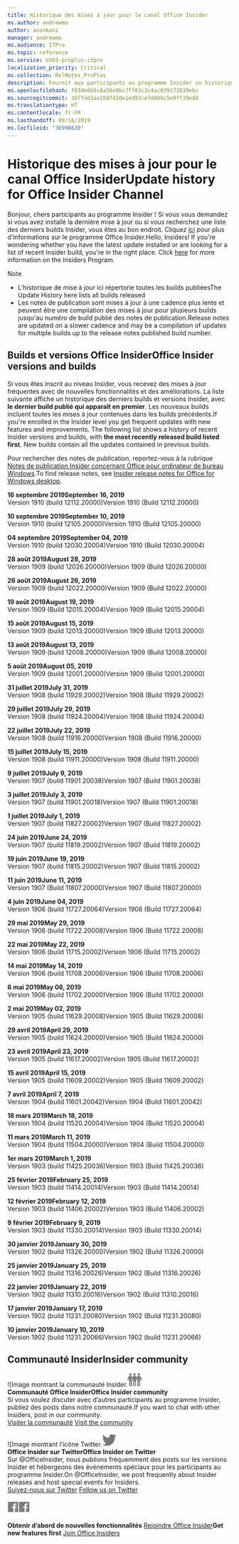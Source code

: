 ```yaml
---
title: Historique des mises à jour pour le canal Office Insider
ms.author: andrewmo
author: anankani
manager: andrewmo
ms.audience: ITPro
ms.topic: reference
ms.service: o365-proplus-itpro
localization_priority: Critical
ms.collection: RelNotes_ProPlus
description: Fournit aux participants au programme Insider un historique des mises à jour pour les versions Canal mensuel Insider Fast pour ordinateur de bureau Windows
ms.openlocfilehash: f83de6b5c8a56e0bc7ff83c3c4ac039171839ebc
ms.sourcegitcommit: 387fdd3ae168f420e1ed93ce7d486c5e0ff39e88
ms.translationtype: HT
ms.contentlocale: fr-FR
ms.lasthandoff: 09/16/2019
ms.locfileid: "36998630"
---
```

# <a name="update-history-for-office-insider-channel"></a><span data-ttu-id="3a6de-103">Historique des mises à jour pour le canal Office Insider</span><span class="sxs-lookup"><span data-stu-id="3a6de-103">Update history for Office Insider Channel</span></span>

<span data-ttu-id="3a6de-p101">Bonjour, chers participants au programme Insider ! Si vous vous demandez si vous avez installé la dernière mise à jour ou si vous recherchez une liste des derniers builds Insider, vous êtes au bon endroit. Cliquez [ici](https://insider.office.com/) pour plus d’informations sur le programme Office Insider.</span><span class="sxs-lookup"><span data-stu-id="3a6de-p101">Hello, Insiders! If you're wondering whether you have the latest update installed or are looking for a list of recent Insider build, you're in the right place. Click [here](https://insider.office.com/) for more information on the Insiders Program.</span></span>

> [!NOTE]
> - <span data-ttu-id="3a6de-107">L’historique de mise à jour ici répertorie toutes les builds publiées</span><span class="sxs-lookup"><span data-stu-id="3a6de-107">The Update History here lists all builds released</span></span>
> - <span data-ttu-id="3a6de-108">Les notes de publication sont mises à jour à une cadence plus lente et peuvent être une compilation des mises à jour pour plusieurs builds jusqu'au numéro de build publié des notes de publication.</span><span class="sxs-lookup"><span data-stu-id="3a6de-108">Release notes are updated on a slower cadence and may be a compilation of updates for multiple builds up to the release notes published build number.</span></span>

## <a name="office-insider-versions-and-builds"></a><span data-ttu-id="3a6de-109">Builds et versions Office Insider</span><span class="sxs-lookup"><span data-stu-id="3a6de-109">Office Insider versions and builds</span></span>

<span data-ttu-id="3a6de-p102">Si vous êtes inscrit au niveau Insider, vous recevez des mises à jour fréquentes avec de nouvelles fonctionnalités et des améliorations. La liste suivante affiche un historique des derniers builds et versions Insider, avec **le dernier build publié qui apparaît en premier**. Les nouveaux builds incluent toutes les mises à jour contenues dans les builds précédents.</span><span class="sxs-lookup"><span data-stu-id="3a6de-p102">If you're enrolled in the Insider level you get frequent updates with new features and improvements. The following list shows a history of recent Insider versions and builds, with **the most recently released build listed first**. New builds contain all the updates contained in previous builds.</span></span> 

<span data-ttu-id="3a6de-113">Pour rechercher des notes de publication, reportez-vous à la rubrique [Notes de publication Insider concernant Office pour ordinateur de bureau Windows](https://docs.microsoft.com/fr-FR/OfficeUpdates/release-notes-office-insider).</span><span class="sxs-lookup"><span data-stu-id="3a6de-113">To find release notes, see [Insider release notes for Office for Windows desktop](https://docs.microsoft.com/fr-FR/OfficeUpdates/release-notes-office-insider).</span></span>

[//]: # (NE PAS SUPPRIMER)

<span data-ttu-id="3a6de-115">**16 septembre 2019**</span><span class="sxs-lookup"><span data-stu-id="3a6de-115">**September 16, 2019**</span></span><br/>
<span data-ttu-id="3a6de-116">Version 1910 (build 12112.20000)</span><span class="sxs-lookup"><span data-stu-id="3a6de-116">Version 1910 (Build 12112.20000)</span></span><br/>

<span data-ttu-id="3a6de-117">**10 septembre 2019**</span><span class="sxs-lookup"><span data-stu-id="3a6de-117">**September 10, 2019**</span></span><br/>
<span data-ttu-id="3a6de-118">Version 1910 (build 12105.20000)</span><span class="sxs-lookup"><span data-stu-id="3a6de-118">Version 1910 (Build 12105.20000)</span></span><br/>

<span data-ttu-id="3a6de-119">**04 septembre 2019**</span><span class="sxs-lookup"><span data-stu-id="3a6de-119">**September 04, 2019**</span></span><br/>
<span data-ttu-id="3a6de-120">Version 1910 (build 12030.20004)</span><span class="sxs-lookup"><span data-stu-id="3a6de-120">Version 1910 (Build 12030.20004)</span></span><br/>

<span data-ttu-id="3a6de-121">**28 août 2019**</span><span class="sxs-lookup"><span data-stu-id="3a6de-121">**August 28, 2019**</span></span><br/>
<span data-ttu-id="3a6de-122">Version 1909 (build 12026.20000)</span><span class="sxs-lookup"><span data-stu-id="3a6de-122">Version 1909 (Build 12026.20000)</span></span><br/>

<span data-ttu-id="3a6de-123">**26 août 2019**</span><span class="sxs-lookup"><span data-stu-id="3a6de-123">**August 26, 2019**</span></span><br/>
<span data-ttu-id="3a6de-124">Version 1909 (build 12022.20000)</span><span class="sxs-lookup"><span data-stu-id="3a6de-124">Version 1909 (Build 12022.20000)</span></span><br/>

<span data-ttu-id="3a6de-125">**19 août 2019**</span><span class="sxs-lookup"><span data-stu-id="3a6de-125">**August 19, 2019**</span></span><br/>
<span data-ttu-id="3a6de-126">Version 1909 (Build 12015.20004)</span><span class="sxs-lookup"><span data-stu-id="3a6de-126">Version 1909 (Build 12015.20004)</span></span><br/>

<span data-ttu-id="3a6de-127">**15 août 2019**</span><span class="sxs-lookup"><span data-stu-id="3a6de-127">**August 15, 2019**</span></span><br/>
<span data-ttu-id="3a6de-128">Version 1909 (build 12013.20000)</span><span class="sxs-lookup"><span data-stu-id="3a6de-128">Version 1909 (Build 12013.20000)</span></span><br/>

<span data-ttu-id="3a6de-129">**13 août 2019**</span><span class="sxs-lookup"><span data-stu-id="3a6de-129">**August 13, 2019**</span></span><br/>
<span data-ttu-id="3a6de-130">Version 1909 (build 12008.20000)</span><span class="sxs-lookup"><span data-stu-id="3a6de-130">Version 1909 (Build 12008.20000)</span></span><br/>

<span data-ttu-id="3a6de-131">**5 août 2019**</span><span class="sxs-lookup"><span data-stu-id="3a6de-131">**August 05, 2019**</span></span><br/>
<span data-ttu-id="3a6de-132">Version 1909 (build 12001.20000)</span><span class="sxs-lookup"><span data-stu-id="3a6de-132">Version 1909 (Build 12001.20000)</span></span><br/>

<span data-ttu-id="3a6de-133">**31 juillet 2019**</span><span class="sxs-lookup"><span data-stu-id="3a6de-133">**July 31, 2019**</span></span><br/>
<span data-ttu-id="3a6de-134">Version 1908 (build 11929.20002)</span><span class="sxs-lookup"><span data-stu-id="3a6de-134">Version 1908 (Build 11929.20002)</span></span><br/>

<span data-ttu-id="3a6de-135">**29 juillet 2019**</span><span class="sxs-lookup"><span data-stu-id="3a6de-135">**July 29, 2019**</span></span><br/>
<span data-ttu-id="3a6de-136">Version 1908 (build 11924.20004)</span><span class="sxs-lookup"><span data-stu-id="3a6de-136">Version 1908 (Build 11924.20004)</span></span><br/>

<span data-ttu-id="3a6de-137">**22 juillet 2019**</span><span class="sxs-lookup"><span data-stu-id="3a6de-137">**July 22, 2019**</span></span><br/>
<span data-ttu-id="3a6de-138">Version 1908 (build 11916.20000)</span><span class="sxs-lookup"><span data-stu-id="3a6de-138">Version 1908 (Build 11916.20000)</span></span><br/>

<span data-ttu-id="3a6de-139">**15 juillet 2019**</span><span class="sxs-lookup"><span data-stu-id="3a6de-139">**July 15, 2019**</span></span><br/>
<span data-ttu-id="3a6de-140">Version 1908 (build 11911.20000)</span><span class="sxs-lookup"><span data-stu-id="3a6de-140">Version 1908 (Build 11911.20000)</span></span><br/>

<span data-ttu-id="3a6de-141">**9 juillet 2019**</span><span class="sxs-lookup"><span data-stu-id="3a6de-141">**July 9, 2019**</span></span><br/>
<span data-ttu-id="3a6de-142">Version 1907 (build 11901.20038)</span><span class="sxs-lookup"><span data-stu-id="3a6de-142">Version 1907 (Build 11901.20038)</span></span><br/>

<span data-ttu-id="3a6de-143">**3 juillet 2019**</span><span class="sxs-lookup"><span data-stu-id="3a6de-143">**July 3, 2019**</span></span><br/>
<span data-ttu-id="3a6de-144">Version 1907 (build 11901.20018)</span><span class="sxs-lookup"><span data-stu-id="3a6de-144">Version 1907 (Build 11901.20018)</span></span><br/>

<span data-ttu-id="3a6de-145">**1 juillet 2019**</span><span class="sxs-lookup"><span data-stu-id="3a6de-145">**July 1, 2019**</span></span><br/>
<span data-ttu-id="3a6de-146">Version 1907 (build 11827.20002)</span><span class="sxs-lookup"><span data-stu-id="3a6de-146">Version 1907 (Build 11827.20002)</span></span><br/>

<span data-ttu-id="3a6de-147">**24 juin 2019**</span><span class="sxs-lookup"><span data-stu-id="3a6de-147">**June 24, 2019**</span></span><br/>
<span data-ttu-id="3a6de-148">Version 1907 (build 11819.20002)</span><span class="sxs-lookup"><span data-stu-id="3a6de-148">Version 1907 (Build 11819.20002)</span></span><br/>

<span data-ttu-id="3a6de-149">**19 juin 2019**</span><span class="sxs-lookup"><span data-stu-id="3a6de-149">**June 19, 2019**</span></span><br/>
<span data-ttu-id="3a6de-150">Version 1907 (build 11815.20002)</span><span class="sxs-lookup"><span data-stu-id="3a6de-150">Version 1907 (Build 11815.20002)</span></span><br/>

<span data-ttu-id="3a6de-151">**11 juin 2019**</span><span class="sxs-lookup"><span data-stu-id="3a6de-151">**June 11, 2019**</span></span><br/>
<span data-ttu-id="3a6de-152">Version 1907 (Build 11807.20000)</span><span class="sxs-lookup"><span data-stu-id="3a6de-152">Version 1907 (Build 11807.20000)</span></span><br/>

<span data-ttu-id="3a6de-153">**4 juin 2019**</span><span class="sxs-lookup"><span data-stu-id="3a6de-153">**June 04, 2019**</span></span><br/>
<span data-ttu-id="3a6de-154">Version 1906 (build 11727.20064)</span><span class="sxs-lookup"><span data-stu-id="3a6de-154">Version 1906 (Build 11727.20064)</span></span><br/>


<span data-ttu-id="3a6de-155">**29 mai 2019**</span><span class="sxs-lookup"><span data-stu-id="3a6de-155">**May 29, 2019**</span></span><br/>
<span data-ttu-id="3a6de-156">Version 1906 (build 11722.20008)</span><span class="sxs-lookup"><span data-stu-id="3a6de-156">Version 1906 (Build 11722.20008)</span></span><br/>

<span data-ttu-id="3a6de-157">**22 mai 2019**</span><span class="sxs-lookup"><span data-stu-id="3a6de-157">**May 22, 2019**</span></span><br/> <span data-ttu-id="3a6de-158">Version 1906 (build 11715.20002)</span><span class="sxs-lookup"><span data-stu-id="3a6de-158">Version 1906 (Build 11715.20002)</span></span><br/> 

<span data-ttu-id="3a6de-159">**14 mai 2019**</span><span class="sxs-lookup"><span data-stu-id="3a6de-159">**May 14, 2019**</span></span><br/> <span data-ttu-id="3a6de-160">Version 1906 (build 11708.20006)</span><span class="sxs-lookup"><span data-stu-id="3a6de-160">Version 1906 (Build 11708.20006)</span></span><br/>

<span data-ttu-id="3a6de-161">**6 mai 2019**</span><span class="sxs-lookup"><span data-stu-id="3a6de-161">**May 06, 2019**</span></span><br/>
<span data-ttu-id="3a6de-162">Version 1906 (build 11702.20000)</span><span class="sxs-lookup"><span data-stu-id="3a6de-162">Version 1906 (Build 11702.20000)</span></span><br/>

<span data-ttu-id="3a6de-163">**2 mai 2019**</span><span class="sxs-lookup"><span data-stu-id="3a6de-163">**May 02, 2019**</span></span><br/>
<span data-ttu-id="3a6de-164">Version 1905 (build 11629.20008)</span><span class="sxs-lookup"><span data-stu-id="3a6de-164">Version 1905 (Build 11629.20008)</span></span><br/>

<span data-ttu-id="3a6de-165">**29 avril 2019**</span><span class="sxs-lookup"><span data-stu-id="3a6de-165">**April 29, 2019**</span></span><br/>
<span data-ttu-id="3a6de-166">Version 1905 (build 11624.20000)</span><span class="sxs-lookup"><span data-stu-id="3a6de-166">Version 1905 (Build 11624.20000)</span></span><br/>

<span data-ttu-id="3a6de-167">**23 avril 2019**</span><span class="sxs-lookup"><span data-stu-id="3a6de-167">**April 23, 2019**</span></span><br/> <span data-ttu-id="3a6de-168">Version 1905 (build 11617.20002)</span><span class="sxs-lookup"><span data-stu-id="3a6de-168">Version 1905 (Build 11617.20002)</span></span><br/>

<span data-ttu-id="3a6de-169">**15 avril 2019**</span><span class="sxs-lookup"><span data-stu-id="3a6de-169">**April 15, 2019**</span></span><br/> <span data-ttu-id="3a6de-170">Version 1905 (build 11609.20002)</span><span class="sxs-lookup"><span data-stu-id="3a6de-170">Version 1905 (Build 11609.20002)</span></span><br/>

<span data-ttu-id="3a6de-171">**7 avril 2019**</span><span class="sxs-lookup"><span data-stu-id="3a6de-171">**April 7, 2019**</span></span><br/> <span data-ttu-id="3a6de-172">Version 1904 (build 11601.20042)</span><span class="sxs-lookup"><span data-stu-id="3a6de-172">Version 1904 (Build 11601.20042)</span></span><br/>

<span data-ttu-id="3a6de-173">**18 mars 2019**</span><span class="sxs-lookup"><span data-stu-id="3a6de-173">**March 18, 2019**</span></span><br/> <span data-ttu-id="3a6de-174">Version 1904 (build 11520.20004)</span><span class="sxs-lookup"><span data-stu-id="3a6de-174">Version 1904 (Build 11520.20004)</span></span><br/>

<span data-ttu-id="3a6de-175">**11 mars 2019**</span><span class="sxs-lookup"><span data-stu-id="3a6de-175">**March 11, 2019**</span></span><br/> <span data-ttu-id="3a6de-176">Version 1904 (build 11504.20000)</span><span class="sxs-lookup"><span data-stu-id="3a6de-176">Version 1904 (Build 11504.20000)</span></span><br/>

<span data-ttu-id="3a6de-177">**1er mars 2019**</span><span class="sxs-lookup"><span data-stu-id="3a6de-177">**March 1, 2019**</span></span><br/> <span data-ttu-id="3a6de-178">Version 1903 (build 11425.20036)</span><span class="sxs-lookup"><span data-stu-id="3a6de-178">Version 1903 (Build 11425.20036)</span></span><br/> 

<span data-ttu-id="3a6de-179">**25 février 2019**</span><span class="sxs-lookup"><span data-stu-id="3a6de-179">**February 25, 2019**</span></span><br/> <span data-ttu-id="3a6de-180">Version 1903 (build 11414.20014)</span><span class="sxs-lookup"><span data-stu-id="3a6de-180">Version 1903 (Build 11414.20014)</span></span><br/> 

<span data-ttu-id="3a6de-181">**12 février 2019**</span><span class="sxs-lookup"><span data-stu-id="3a6de-181">**February 12, 2019**</span></span><br/> <span data-ttu-id="3a6de-182">Version 1903 (build 11406.20002)</span><span class="sxs-lookup"><span data-stu-id="3a6de-182">Version 1903 (Build 11406.20002)</span></span><br/> 

<span data-ttu-id="3a6de-183">**9 février 2019**</span><span class="sxs-lookup"><span data-stu-id="3a6de-183">**February 9, 2019**</span></span><br/> <span data-ttu-id="3a6de-184">Version 1903 (build 11330.20014)</span><span class="sxs-lookup"><span data-stu-id="3a6de-184">Version 1903 (Build 11330.20014)</span></span><br/> 

<span data-ttu-id="3a6de-185">**30 janvier 2019**</span><span class="sxs-lookup"><span data-stu-id="3a6de-185">**January 30, 2019**</span></span><br/> <span data-ttu-id="3a6de-186">Version 1902 (build 11326.20000)</span><span class="sxs-lookup"><span data-stu-id="3a6de-186">Version 1902 (Build 11326.20000)</span></span><br/> 

<span data-ttu-id="3a6de-187">**25 janvier 2019**</span><span class="sxs-lookup"><span data-stu-id="3a6de-187">**January 25, 2019**</span></span><br/> <span data-ttu-id="3a6de-188">Version 1902 (build 11316.20026)</span><span class="sxs-lookup"><span data-stu-id="3a6de-188">Version 1902 (Build 11316.20026)</span></span><br/> 

<span data-ttu-id="3a6de-189">**22 janvier 2019**</span><span class="sxs-lookup"><span data-stu-id="3a6de-189">**January 22, 2019**</span></span><br/> <span data-ttu-id="3a6de-190">Version 1902 (build 11310.20016)</span><span class="sxs-lookup"><span data-stu-id="3a6de-190">Version 1902 (Build 11310.20016)</span></span><br/> 

<span data-ttu-id="3a6de-191">**17 janvier 2019**</span><span class="sxs-lookup"><span data-stu-id="3a6de-191">**January 17, 2019**</span></span><br/> <span data-ttu-id="3a6de-192">Version 1902 (build 11231.20080)</span><span class="sxs-lookup"><span data-stu-id="3a6de-192">Version 1902 (Build 11231.20080)</span></span><br/>

<span data-ttu-id="3a6de-193">**10 janvier 2019**</span><span class="sxs-lookup"><span data-stu-id="3a6de-193">**January 10, 2019**</span></span><br/> <span data-ttu-id="3a6de-194">Version 1902 (build 11231.20066)</span><span class="sxs-lookup"><span data-stu-id="3a6de-194">Version 1902 (build 11231.20066)</span></span><br/> 

## <a name="insider-community"></a><span data-ttu-id="3a6de-195">Communauté Insider</span><span class="sxs-lookup"><span data-stu-id="3a6de-195">Insider community</span></span>

<span data-ttu-id="3a6de-196">![Image montrant la communauté Insider.</span><span class="sxs-lookup"><span data-stu-id="3a6de-196">![Image showing insider community.</span></span> ](images/insidercommunity.png) <br/>
<span data-ttu-id="3a6de-197">**Communauté Office Insider**</span><span class="sxs-lookup"><span data-stu-id="3a6de-197">**Office Insider community**</span></span><br/> <span data-ttu-id="3a6de-198">Si vous voulez discuter avec d’autres participants au programme Insider, publiez des posts dans notre communauté.</span><span class="sxs-lookup"><span data-stu-id="3a6de-198">If you want to chat with other Insiders, post in our community.</span></span><br/><span data-ttu-id="3a6de-199"> 
[Visiter la communauté](https://go.microsoft.com/fwlink/?linkid=843493)</span><span class="sxs-lookup"><span data-stu-id="3a6de-199"> 
[Visit the community](https://go.microsoft.com/fwlink/?linkid=843493)</span></span><br/> 

<span data-ttu-id="3a6de-200">![Image montrant l’icône Twitter.</span><span class="sxs-lookup"><span data-stu-id="3a6de-200">![Image showing twitter icon.</span></span> ](images/twitter.png)<br/>
<span data-ttu-id="3a6de-201">**Office Insider sur Twitter**</span><span class="sxs-lookup"><span data-stu-id="3a6de-201">**Office Insider on Twitter**</span></span><br/> <span data-ttu-id="3a6de-202">Sur @OfficeInsider, nous publions fréquemment des posts sur les versions Insider et hébergeons des événements spéciaux pour les participants au programme Insider.</span><span class="sxs-lookup"><span data-stu-id="3a6de-202">On @OfficeInsider, we post frequently about Insider releases and host special events for Insiders.</span></span><br/><span data-ttu-id="3a6de-203"> 
[Suivez-nous sur Twitter](https://go.microsoft.com/fwlink/?linkid=717717)</span><span class="sxs-lookup"><span data-stu-id="3a6de-203"> 
[Follow us on Twitter](https://go.microsoft.com/fwlink/?linkid=717717)</span></span><br/> 

<span data-ttu-id="3a6de-204">[
  ![Image montrant l’icône Facebook. ](images/facebook.png)](https://www.facebook.com/sharer.php?u=https://support.office.com/fr-FR/article/Update-history-for-Office-Insider-for-Windows-desktop-64bbb317-972a-4933-8b82-cc866f0b067c)</span><span class="sxs-lookup"><span data-stu-id="3a6de-204">[![Image showing Facebook icon. ](images/facebook.png)](https://www.facebook.com/sharer.php?u=https://support.office.com/en-us/article/Update-history-for-Office-Insider-for-Windows-desktop-64bbb317-972a-4933-8b82-cc866f0b067c)</span></span>


<span data-ttu-id="3a6de-205">**Obtenir d’abord de nouvelles fonctionnalités**
[Rejoindre Office Insider](https://insider.office.com/)</span><span class="sxs-lookup"><span data-stu-id="3a6de-205">**Get new features first**
[Join Office Insiders](https://insider.office.com/)</span></span>